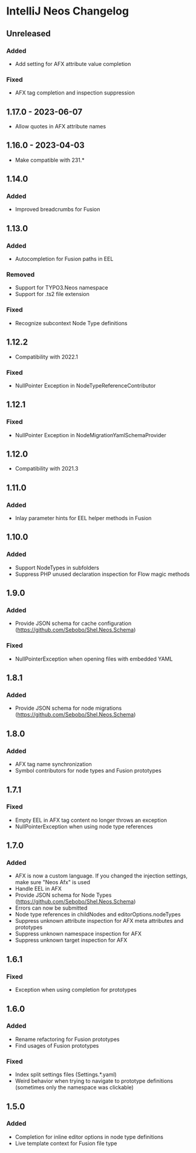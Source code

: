 <!-- Keep a Changelog guide -> https://keepachangelog.com -->

# IntelliJ Neos Changelog

## Unreleased

### Added
- Add setting for AFX attribute value completion

### Fixed
- AFX tag completion and inspection suppression


## 1.17.0 - 2023-06-07
- Allow quotes in AFX attribute names

## 1.16.0 - 2023-04-03
- Make compatible with 231.*

## 1.14.0

### Added
- Improved breadcrumbs for Fusion

## 1.13.0

### Added
- Autocompletion for Fusion paths in EEL

### Removed
- Support for TYPO3.Neos namespace
- Support for .ts2 file extension

### Fixed
- Recognize subcontext Node Type definitions

## 1.12.2
- Compatibility with 2022.1

### Fixed
- NullPointer Exception in NodeTypeReferenceContributor

## 1.12.1

### Fixed
- NullPointer Exception in NodeMigrationYamlSchemaProvider

## 1.12.0
- Compatibility with 2021.3

## 1.11.0

### Added
- Inlay parameter hints for EEL helper methods in Fusion

## 1.10.0

### Added
- Support NodeTypes in subfolders
- Suppress PHP unused declaration inspection for Flow magic methods

## 1.9.0

### Added
- Provide JSON schema for cache configuration (https://github.com/Sebobo/Shel.Neos.Schema)

### Fixed
- NullPointerException when opening files with embedded YAML

## 1.8.1

### Added
- Provide JSON schema for node migrations (https://github.com/Sebobo/Shel.Neos.Schema)

## 1.8.0

### Added
- AFX tag name synchronization
- Symbol contributors for node types and Fusion prototypes

## 1.7.1

### Fixed
- Empty EEL in AFX tag content no longer throws an exception
- NullPointerException when using node type references

## 1.7.0

### Added
- AFX is now a custom language. If you changed the injection settings, make sure "Neos Afx" is used
- Handle EEL in AFX
- Provide JSON schema for Node Types (https://github.com/Sebobo/Shel.Neos.Schema)
- Errors can now be submitted
- Node type references in childNodes and editorOptions.nodeTypes
- Suppress unknown attribute inspection for AFX meta attributes and prototypes
- Suppress unknown namespace inspection for AFX
- Suppress unknown target inspection for AFX

## 1.6.1

### Fixed
- Exception when using completion for prototypes

## 1.6.0

### Added
- Rename refactoring for Fusion prototypes
- Find usages of Fusion prototypes

### Fixed
- Index split settings files (Settings.*.yaml)
- Weird behavior when trying to navigate to prototype definitions (sometimes only the namespace was clickable)

## 1.5.0

### Added
- Completion for inline editor options in node type definitions
- Live template context for Fusion file type
